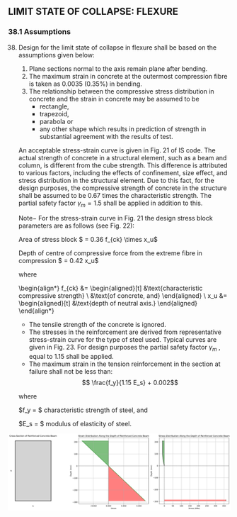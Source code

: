 ## LIMIT STATE OF COLLAPSE: FLEXURE
### 38.1 Assumptions

38. Design for the limit state of collapse in flexure shall
be based on the assumptions given below:

    1. Plane sections normal to the axis remain plane after bending.
    1. The maximum strain in concrete at the outermost compression fibre is taken as 0.0035 (0.35%) in bending.
    1.  The relationship between the compressive stress distribution in concrete and the strain in concrete may be assumed to be
        - rectangle,
        - trapezoid,
        - parabola or
        - any other shape which results in prediction of strength in substantial agreement with the results of test.
    
    An acceptable stress-strain curve is given in Fig. 21 of IS code. The actual strength of concrete in a structural element, such as a beam and column, is different from the cube strength. This difference is attributed to various factors, including the effects of confinement, size effect, and stress distribution in the structural element. Due to this fact, for the design purposes, the compressive strength of concrete in the structure shall be assumed to be 0.67 times the characteristic strength. The partial safety factor $\gamma_m = 1.5$ shall be applied in addition to this.

    Note$-$ For the stress-strain curve in Fig. 21 the design stress block parameters are as follows (see Fig. 22):
    
    Area of stress block $ = 0.36 f_{ck} \times x_u$
    
    Depth of centre of compressive force from the extreme fibre in compression $ = 0.42 x_u$

    where

    \begin{align*}
    f_{ck} &= \begin{aligned}[t] 
                    &\text{characteristic compressive strength} \\
                    &\text{of concrete, and}
               \end{aligned} \\
    x_u &= \begin{aligned}[t] 
                    &\text{depth of neutral axis.}
               \end{aligned}
    \end{align*}

    - The tensile strength of the concrete is ignored.
    - The stresses in the reinforcement are derived from representative stress-strain curve for the type of steel used. Typical curves are given in Fig. 23. For design purposes the partial safety factor $\gamma_m$ , equal to 1.15 shall be applied.
    - The maximum strain in the tension reinforcement in the section at failure shall not be less than: $$ \frac{f_y}{1.15 E_s} + 0.002$$

    where

    $f_y = $ characteristic strength of steel, and

    $E_s = $ modulus of elasticity of steel.

    
![Starin and Stress Distribution for RC Beam](BeamStrainStress.svg)
    
